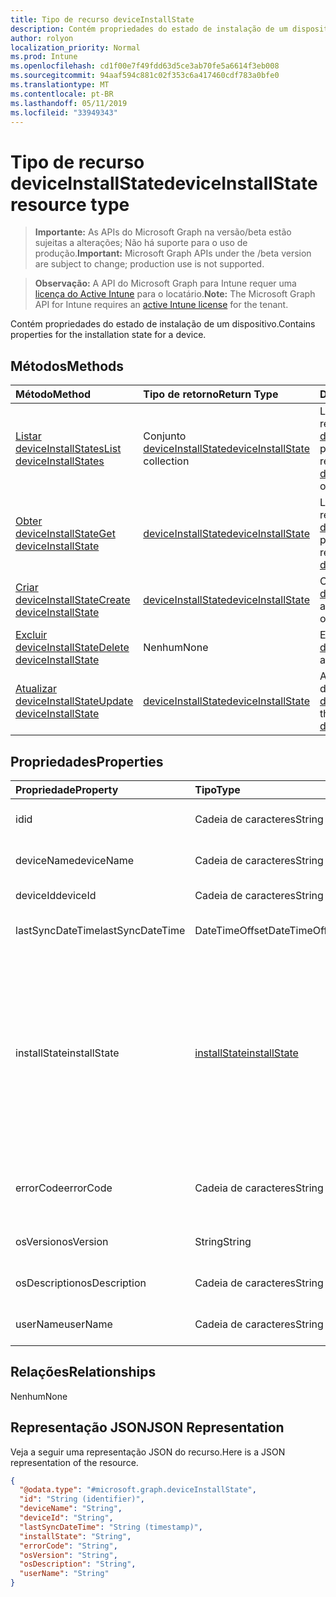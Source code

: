 ```yaml
---
title: Tipo de recurso deviceInstallState
description: Contém propriedades do estado de instalação de um dispositivo.
author: rolyon
localization_priority: Normal
ms.prod: Intune
ms.openlocfilehash: cd1f00e7f49fdd63d5ce3ab70fe5a6614f3eb008
ms.sourcegitcommit: 94aaf594c881c02f353c6a417460cdf783a0bfe0
ms.translationtype: MT
ms.contentlocale: pt-BR
ms.lasthandoff: 05/11/2019
ms.locfileid: "33949343"
---
```

# <a name="deviceinstallstate-resource-type"></a><span data-ttu-id="925ec-103">Tipo de recurso deviceInstallState</span><span class="sxs-lookup"><span data-stu-id="925ec-103">deviceInstallState resource type</span></span>

> <span data-ttu-id="925ec-104">**Importante:** As APIs do Microsoft Graph na versão/beta estão sujeitas a alterações; Não há suporte para o uso de produção.</span><span class="sxs-lookup"><span data-stu-id="925ec-104">**Important:** Microsoft Graph APIs under the /beta version are subject to change; production use is not supported.</span></span>

> <span data-ttu-id="925ec-105">**Observação:** A API do Microsoft Graph para Intune requer uma [licença do Active Intune](https://go.microsoft.com/fwlink/?linkid=839381) para o locatário.</span><span class="sxs-lookup"><span data-stu-id="925ec-105">**Note:** The Microsoft Graph API for Intune requires an [active Intune license](https://go.microsoft.com/fwlink/?linkid=839381) for the tenant.</span></span>

<span data-ttu-id="925ec-106">Contém propriedades do estado de instalação de um dispositivo.</span><span class="sxs-lookup"><span data-stu-id="925ec-106">Contains properties for the installation state for a device.</span></span>

## <a name="methods"></a><span data-ttu-id="925ec-107">Métodos</span><span class="sxs-lookup"><span data-stu-id="925ec-107">Methods</span></span>
|<span data-ttu-id="925ec-108">Método</span><span class="sxs-lookup"><span data-stu-id="925ec-108">Method</span></span>|<span data-ttu-id="925ec-109">Tipo de retorno</span><span class="sxs-lookup"><span data-stu-id="925ec-109">Return Type</span></span>|<span data-ttu-id="925ec-110">Descrição</span><span class="sxs-lookup"><span data-stu-id="925ec-110">Description</span></span>|
|:---|:---|:---|
|[<span data-ttu-id="925ec-111">Listar deviceInstallStates</span><span class="sxs-lookup"><span data-stu-id="925ec-111">List deviceInstallStates</span></span>](../api/intune-books-deviceinstallstate-list.md)|<span data-ttu-id="925ec-112">Conjunto [deviceInstallState](../resources/intune-books-deviceinstallstate.md)</span><span class="sxs-lookup"><span data-stu-id="925ec-112">[deviceInstallState](../resources/intune-books-deviceinstallstate.md) collection</span></span>|<span data-ttu-id="925ec-113">Lê propriedades e relações de objetos de [deviceInstallState](../resources/intune-books-deviceinstallstate.md).</span><span class="sxs-lookup"><span data-stu-id="925ec-113">List properties and relationships of the [deviceInstallState](../resources/intune-books-deviceinstallstate.md) objects.</span></span>|
|[<span data-ttu-id="925ec-114">Obter deviceInstallState</span><span class="sxs-lookup"><span data-stu-id="925ec-114">Get deviceInstallState</span></span>](../api/intune-books-deviceinstallstate-get.md)|[<span data-ttu-id="925ec-115">deviceInstallState</span><span class="sxs-lookup"><span data-stu-id="925ec-115">deviceInstallState</span></span>](../resources/intune-books-deviceinstallstate.md)|<span data-ttu-id="925ec-116">Ler propriedades e relações de objetos de [deviceInstallState](../resources/intune-books-deviceinstallstate.md).</span><span class="sxs-lookup"><span data-stu-id="925ec-116">Read properties and relationships of the [deviceInstallState](../resources/intune-books-deviceinstallstate.md) object.</span></span>|
|[<span data-ttu-id="925ec-117">Criar deviceInstallState</span><span class="sxs-lookup"><span data-stu-id="925ec-117">Create deviceInstallState</span></span>](../api/intune-books-deviceinstallstate-create.md)|[<span data-ttu-id="925ec-118">deviceInstallState</span><span class="sxs-lookup"><span data-stu-id="925ec-118">deviceInstallState</span></span>](../resources/intune-books-deviceinstallstate.md)|<span data-ttu-id="925ec-119">Crie um novo objeto de [deviceInstallState](../resources/intune-books-deviceinstallstate.md).</span><span class="sxs-lookup"><span data-stu-id="925ec-119">Create a new [deviceInstallState](../resources/intune-books-deviceinstallstate.md) object.</span></span>|
|[<span data-ttu-id="925ec-120">Excluir deviceInstallState</span><span class="sxs-lookup"><span data-stu-id="925ec-120">Delete deviceInstallState</span></span>](../api/intune-books-deviceinstallstate-delete.md)|<span data-ttu-id="925ec-121">Nenhum</span><span class="sxs-lookup"><span data-stu-id="925ec-121">None</span></span>|<span data-ttu-id="925ec-122">Excluir [deviceInstallState](../resources/intune-books-deviceinstallstate.md).</span><span class="sxs-lookup"><span data-stu-id="925ec-122">Deletes a [deviceInstallState](../resources/intune-books-deviceinstallstate.md).</span></span>|
|[<span data-ttu-id="925ec-123">Atualizar deviceInstallState</span><span class="sxs-lookup"><span data-stu-id="925ec-123">Update deviceInstallState</span></span>](../api/intune-books-deviceinstallstate-update.md)|[<span data-ttu-id="925ec-124">deviceInstallState</span><span class="sxs-lookup"><span data-stu-id="925ec-124">deviceInstallState</span></span>](../resources/intune-books-deviceinstallstate.md)|<span data-ttu-id="925ec-125">Atualizar as propriedades de um objeto de [deviceInstallState](../resources/intune-books-deviceinstallstate.md).</span><span class="sxs-lookup"><span data-stu-id="925ec-125">Update the properties of a [deviceInstallState](../resources/intune-books-deviceinstallstate.md) object.</span></span>|

## <a name="properties"></a><span data-ttu-id="925ec-126">Propriedades</span><span class="sxs-lookup"><span data-stu-id="925ec-126">Properties</span></span>
|<span data-ttu-id="925ec-127">Propriedade</span><span class="sxs-lookup"><span data-stu-id="925ec-127">Property</span></span>|<span data-ttu-id="925ec-128">Tipo</span><span class="sxs-lookup"><span data-stu-id="925ec-128">Type</span></span>|<span data-ttu-id="925ec-129">Descrição</span><span class="sxs-lookup"><span data-stu-id="925ec-129">Description</span></span>|
|:---|:---|:---|
|<span data-ttu-id="925ec-130">id</span><span class="sxs-lookup"><span data-stu-id="925ec-130">id</span></span>|<span data-ttu-id="925ec-131">Cadeia de caracteres</span><span class="sxs-lookup"><span data-stu-id="925ec-131">String</span></span>|<span data-ttu-id="925ec-132">Chave da entidade.</span><span class="sxs-lookup"><span data-stu-id="925ec-132">Key of the entity.</span></span>|
|<span data-ttu-id="925ec-133">deviceName</span><span class="sxs-lookup"><span data-stu-id="925ec-133">deviceName</span></span>|<span data-ttu-id="925ec-134">Cadeia de caracteres</span><span class="sxs-lookup"><span data-stu-id="925ec-134">String</span></span>|<span data-ttu-id="925ec-135">Nome do dispositivo.</span><span class="sxs-lookup"><span data-stu-id="925ec-135">Device name.</span></span>|
|<span data-ttu-id="925ec-136">deviceId</span><span class="sxs-lookup"><span data-stu-id="925ec-136">deviceId</span></span>|<span data-ttu-id="925ec-137">Cadeia de caracteres</span><span class="sxs-lookup"><span data-stu-id="925ec-137">String</span></span>|<span data-ttu-id="925ec-138">ID do dispositivo.</span><span class="sxs-lookup"><span data-stu-id="925ec-138">Device Id.</span></span>|
|<span data-ttu-id="925ec-139">lastSyncDateTime</span><span class="sxs-lookup"><span data-stu-id="925ec-139">lastSyncDateTime</span></span>|<span data-ttu-id="925ec-140">DateTimeOffset</span><span class="sxs-lookup"><span data-stu-id="925ec-140">DateTimeOffset</span></span>|<span data-ttu-id="925ec-141">Última sincronização de data e hora.</span><span class="sxs-lookup"><span data-stu-id="925ec-141">Last sync date and time.</span></span>|
|<span data-ttu-id="925ec-142">installState</span><span class="sxs-lookup"><span data-stu-id="925ec-142">installState</span></span>|[<span data-ttu-id="925ec-143">installState</span><span class="sxs-lookup"><span data-stu-id="925ec-143">installState</span></span>](../resources/intune-books-installstate.md)|<span data-ttu-id="925ec-144">O estado de instalação do livro eletrônico.</span><span class="sxs-lookup"><span data-stu-id="925ec-144">The install state of the eBook.</span></span> <span data-ttu-id="925ec-145">Os valores possíveis são: `notApplicable`, `installed`, `failed`, `notInstalled`, `uninstallFailed`, `unknown`.</span><span class="sxs-lookup"><span data-stu-id="925ec-145">Possible values are: `notApplicable`, `installed`, `failed`, `notInstalled`, `uninstallFailed`, `unknown`.</span></span>|
|<span data-ttu-id="925ec-146">errorCode</span><span class="sxs-lookup"><span data-stu-id="925ec-146">errorCode</span></span>|<span data-ttu-id="925ec-147">Cadeia de caracteres</span><span class="sxs-lookup"><span data-stu-id="925ec-147">String</span></span>|<span data-ttu-id="925ec-148">O código de erro de falhas de instalação.</span><span class="sxs-lookup"><span data-stu-id="925ec-148">The error code for install failures.</span></span>|
|<span data-ttu-id="925ec-149">osVersion</span><span class="sxs-lookup"><span data-stu-id="925ec-149">osVersion</span></span>|<span data-ttu-id="925ec-150">String</span><span class="sxs-lookup"><span data-stu-id="925ec-150">String</span></span>|<span data-ttu-id="925ec-151">Versão do sistema operacional.</span><span class="sxs-lookup"><span data-stu-id="925ec-151">OS Version.</span></span>|
|<span data-ttu-id="925ec-152">osDescription</span><span class="sxs-lookup"><span data-stu-id="925ec-152">osDescription</span></span>|<span data-ttu-id="925ec-153">Cadeia de caracteres</span><span class="sxs-lookup"><span data-stu-id="925ec-153">String</span></span>|<span data-ttu-id="925ec-154">Descrição do sistema operacional.</span><span class="sxs-lookup"><span data-stu-id="925ec-154">OS Description.</span></span>|
|<span data-ttu-id="925ec-155">userName</span><span class="sxs-lookup"><span data-stu-id="925ec-155">userName</span></span>|<span data-ttu-id="925ec-156">Cadeia de caracteres</span><span class="sxs-lookup"><span data-stu-id="925ec-156">String</span></span>|<span data-ttu-id="925ec-157">Nome de usuário do dispositivo.</span><span class="sxs-lookup"><span data-stu-id="925ec-157">Device User Name.</span></span>|

## <a name="relationships"></a><span data-ttu-id="925ec-158">Relações</span><span class="sxs-lookup"><span data-stu-id="925ec-158">Relationships</span></span>
<span data-ttu-id="925ec-159">Nenhum</span><span class="sxs-lookup"><span data-stu-id="925ec-159">None</span></span>

## <a name="json-representation"></a><span data-ttu-id="925ec-160">Representação JSON</span><span class="sxs-lookup"><span data-stu-id="925ec-160">JSON Representation</span></span>
<span data-ttu-id="925ec-161">Veja a seguir uma representação JSON do recurso.</span><span class="sxs-lookup"><span data-stu-id="925ec-161">Here is a JSON representation of the resource.</span></span>
<!-- {
  "blockType": "resource",
  "keyProperty": "id",
  "@odata.type": "microsoft.graph.deviceInstallState"
}
-->
``` json
{
  "@odata.type": "#microsoft.graph.deviceInstallState",
  "id": "String (identifier)",
  "deviceName": "String",
  "deviceId": "String",
  "lastSyncDateTime": "String (timestamp)",
  "installState": "String",
  "errorCode": "String",
  "osVersion": "String",
  "osDescription": "String",
  "userName": "String"
}
```




